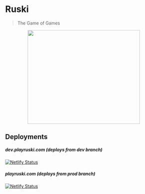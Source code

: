 # Ruski
> The Game of Games  

<p align="center">
<img height=300 width=360 src="https://d26n5v24zcmg6e.cloudfront.net/Ruski_Logo.jpeg">
</p>

## Deployments
##### dev.playruski.com (deploys from dev branch)
[![Netlify Status](https://api.netlify.com/api/v1/badges/b38d1203-5ac3-4507-b501-62164c868824/deploy-status)](https://app.netlify.com/sites/peaceful-tereshkova-8310b6/deploys)
##### playruski.com (deploys from prod branch)
[![Netlify Status](https://api.netlify.com/api/v1/badges/908d0111-f240-48e9-a374-7d187cc5596b/deploy-status)](https://app.netlify.com/sites/silly-bose-6a26f4/deploys)
